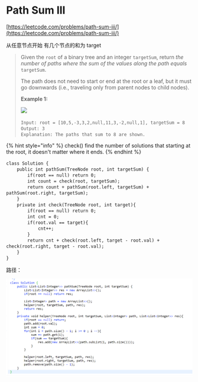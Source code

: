 # Path Sum III

[https://leetcode.com/problems/path-sum-iii/](https://leetcode.com/problems/path-sum-iii/)

从任意节点开始 有几个节点的和为 target

> Given the `root` of a binary tree and an integer `targetSum`, return _the number of paths where the sum of the values along the path equals_ `targetSum`.
>
> The path does not need to start or end at the root or a leaf, but it must go downwards (i.e., traveling only from parent nodes to child nodes).
>
> &#x20;
>
> **Example 1:**
>
> ![](https://assets.leetcode.com/uploads/2021/04/09/pathsum3-1-tree.jpg)
>
> ```
> Input: root = [10,5,-3,3,2,null,11,3,-2,null,1], targetSum = 8
> Output: 3
> Explanation: The paths that sum to 8 are shown.
> ```

{% hint style="info" %}
check() find the number of solutions that starting at the root, it doesn't matter where it ends.
{% endhint %}

```
class Solution {
    public int pathSum(TreeNode root, int targetSum) {
        if(root == null) return 0;
        int count = check(root, targetSum);
        return count + pathSum(root.left, targetSum) + pathSum(root.right, targetSum);
    }
    private int check(TreeNode root, int target){
        if(root == null) return 0;
        int cnt = 0;
        if(root.val == target){
            cnt++;
        }
        return cnt + check(root.left, target - root.val) + check(root.right, target - root.val);
    }
}
```

路径：

![](<../../.gitbook/assets/image (4) (1).png>)
